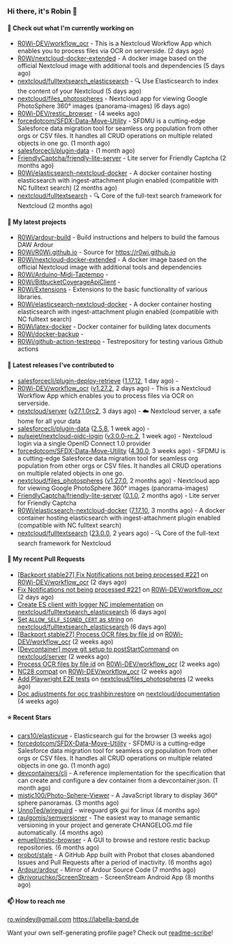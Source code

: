 ### Hi there, it's Robin 👋

#### 👷 Check out what I'm currently working on

- [R0Wi-DEV/workflow_ocr](https://github.com/R0Wi-DEV/workflow_ocr) - This is a Nextcloud Workflow App which enables you to process files via OCR on serverside. (2 days ago)
- [R0Wi/nextcloud-docker-extended](https://github.com/R0Wi/nextcloud-docker-extended) - A docker image based on the official Nextcloud image with additional tools and dependencies (5 days ago)
- [nextcloud/fulltextsearch_elasticsearch](https://github.com/nextcloud/fulltextsearch_elasticsearch) - 🔍 Use Elasticsearch to index the content of your Nextcloud (5 days ago)
- [nextcloud/files_photospheres](https://github.com/nextcloud/files_photospheres) - Nextcloud app for viewing Google PhotoSphere 360° images (panorama-images) (6 days ago)
- [R0Wi-DEV/restic_browser](https://github.com/R0Wi-DEV/restic_browser) -  (4 weeks ago)
- [forcedotcom/SFDX-Data-Move-Utility](https://github.com/forcedotcom/SFDX-Data-Move-Utility) - SFDMU is a cutting-edge Salesforce data migration tool for seamless org population from other orgs or CSV files. It handles all CRUD operations on multiple related objects in one go. (1 month ago)
- [salesforcecli/plugin-data](https://github.com/salesforcecli/plugin-data) -  (1 month ago)
- [FriendlyCaptcha/friendly-lite-server](https://github.com/FriendlyCaptcha/friendly-lite-server) - Lite server for Friendly Captcha (2 months ago)
- [R0Wi/elasticsearch-nextcloud-docker](https://github.com/R0Wi/elasticsearch-nextcloud-docker) - A docker container hosting elasticsearch with ingest-attachment plugin enabled (compatible with NC fulltext search) (2 months ago)
- [nextcloud/fulltextsearch](https://github.com/nextcloud/fulltextsearch) - 🔍 Core of the full-text search framework for Nextcloud (2 months ago)

#### 🌱 My latest projects

- [R0Wi/ardour-build](https://github.com/R0Wi/ardour-build) - Build instructions and helpers to build the famous DAW Ardour
- [R0Wi/R0Wi.github.io](https://github.com/R0Wi/R0Wi.github.io) - Source for https://r0wi.github.io
- [R0Wi/nextcloud-docker-extended](https://github.com/R0Wi/nextcloud-docker-extended) - A docker image based on the official Nextcloud image with additional tools and dependencies
- [R0Wi/Arduino-Midi-Taptempo](https://github.com/R0Wi/Arduino-Midi-Taptempo) - 
- [R0Wi/BitbucketCoverageApiClient](https://github.com/R0Wi/BitbucketCoverageApiClient) - 
- [R0Wi/Extensions](https://github.com/R0Wi/Extensions) - Extensions to the basic functionality of various libraries.
- [R0Wi/elasticsearch-nextcloud-docker](https://github.com/R0Wi/elasticsearch-nextcloud-docker) - A docker container hosting elasticsearch with ingest-attachment plugin enabled (compatible with NC fulltext search)
- [R0Wi/latex-docker](https://github.com/R0Wi/latex-docker) - Docker container for building latex documents
- [R0Wi/docker-backup](https://github.com/R0Wi/docker-backup) - 
- [R0Wi/github-action-testrepo](https://github.com/R0Wi/github-action-testrepo) - Testrepository for testing various Github actions

#### 🔭 Latest releases I've contributed to

- [salesforcecli/plugin-deploy-retrieve](https://github.com/salesforcecli/plugin-deploy-retrieve) ([1.17.12](https://github.com/salesforcecli/plugin-deploy-retrieve/releases/tag/1.17.12), 1 day ago) - 
- [R0Wi-DEV/workflow_ocr](https://github.com/R0Wi-DEV/workflow_ocr) ([v1.27.2](https://github.com/R0Wi-DEV/workflow_ocr/releases/tag/v1.27.2), 2 days ago) - This is a Nextcloud Workflow App which enables you to process files via OCR on serverside.
- [nextcloud/server](https://github.com/nextcloud/server) ([v27.1.0rc2](https://github.com/nextcloud/server/releases/tag/v27.1.0rc2), 3 days ago) - ☁️ Nextcloud server, a safe home for all your data
- [salesforcecli/plugin-data](https://github.com/salesforcecli/plugin-data) ([2.5.8](https://github.com/salesforcecli/plugin-data/releases/tag/2.5.8), 1 week ago) - 
- [pulsejet/nextcloud-oidc-login](https://github.com/pulsejet/nextcloud-oidc-login) ([v3.0.0-rc.2](https://github.com/pulsejet/nextcloud-oidc-login/releases/tag/v3.0.0-rc.2), 1 week ago) - Nextcloud login via a single OpenID Connect 1.0 provider
- [forcedotcom/SFDX-Data-Move-Utility](https://github.com/forcedotcom/SFDX-Data-Move-Utility) ([4.30.0](https://github.com/forcedotcom/SFDX-Data-Move-Utility/releases/tag/4.30.0), 3 weeks ago) - SFDMU is a cutting-edge Salesforce data migration tool for seamless org population from other orgs or CSV files. It handles all CRUD operations on multiple related objects in one go.
- [nextcloud/files_photospheres](https://github.com/nextcloud/files_photospheres) ([v1.27.0](https://github.com/nextcloud/files_photospheres/releases/tag/v1.27.0), 2 months ago) - Nextcloud app for viewing Google PhotoSphere 360° images (panorama-images)
- [FriendlyCaptcha/friendly-lite-server](https://github.com/FriendlyCaptcha/friendly-lite-server) ([0.1.0](https://github.com/FriendlyCaptcha/friendly-lite-server/releases/tag/0.1.0), 2 months ago) - Lite server for Friendly Captcha
- [R0Wi/elasticsearch-nextcloud-docker](https://github.com/R0Wi/elasticsearch-nextcloud-docker) ([7.17.10](https://github.com/R0Wi/elasticsearch-nextcloud-docker/releases/tag/7.17.10), 3 months ago) - A docker container hosting elasticsearch with ingest-attachment plugin enabled (compatible with NC fulltext search)
- [nextcloud/fulltextsearch](https://github.com/nextcloud/fulltextsearch) ([23.0.0](https://github.com/nextcloud/fulltextsearch/releases/tag/23.0.0), 2 years ago) - 🔍 Core of the full-text search framework for Nextcloud

#### 🔨 My recent Pull Requests

- [[Backport stable27] Fix Notifications not being processed #221](https://github.com/R0Wi-DEV/workflow_ocr/pull/229) on [R0Wi-DEV/workflow_ocr](https://github.com/R0Wi-DEV/workflow_ocr) (2 days ago)
- [Fix Notifications not being processed #221](https://github.com/R0Wi-DEV/workflow_ocr/pull/228) on [R0Wi-DEV/workflow_ocr](https://github.com/R0Wi-DEV/workflow_ocr) (2 days ago)
- [Create ES client with logger NC implementation](https://github.com/nextcloud/fulltextsearch_elasticsearch/pull/294) on [nextcloud/fulltextsearch_elasticsearch](https://github.com/nextcloud/fulltextsearch_elasticsearch) (6 days ago)
- [Set `ALLOW_SELF_SIGNED_CERT` as string](https://github.com/nextcloud/fulltextsearch_elasticsearch/pull/293) on [nextcloud/fulltextsearch_elasticsearch](https://github.com/nextcloud/fulltextsearch_elasticsearch) (6 days ago)
- [[Backport stable27] Process OCR files by file id](https://github.com/R0Wi-DEV/workflow_ocr/pull/226) on [R0Wi-DEV/workflow_ocr](https://github.com/R0Wi-DEV/workflow_ocr) (2 weeks ago)
- [[Devcontainer] move git setup to postStartCommand](https://github.com/nextcloud/server/pull/40068) on [nextcloud/server](https://github.com/nextcloud/server) (2 weeks ago)
- [Process OCR files by file id](https://github.com/R0Wi-DEV/workflow_ocr/pull/225) on [R0Wi-DEV/workflow_ocr](https://github.com/R0Wi-DEV/workflow_ocr) (2 weeks ago)
- [NC28 compat](https://github.com/R0Wi-DEV/workflow_ocr/pull/224) on [R0Wi-DEV/workflow_ocr](https://github.com/R0Wi-DEV/workflow_ocr) (2 weeks ago)
- [Add Playwright E2E tests](https://github.com/nextcloud/files_photospheres/pull/129) on [nextcloud/files_photospheres](https://github.com/nextcloud/files_photospheres) (2 weeks ago)
- [Doc adjustments for occ trashbin:restore](https://github.com/nextcloud/documentation/pull/11011) on [nextcloud/documentation](https://github.com/nextcloud/documentation) (4 weeks ago)

#### ⭐ Recent Stars

- [cars10/elasticvue](https://github.com/cars10/elasticvue) - Elasticsearch gui for the browser (3 weeks ago)
- [forcedotcom/SFDX-Data-Move-Utility](https://github.com/forcedotcom/SFDX-Data-Move-Utility) - SFDMU is a cutting-edge Salesforce data migration tool for seamless org population from other orgs or CSV files. It handles all CRUD operations on multiple related objects in one go. (1 month ago)
- [devcontainers/cli](https://github.com/devcontainers/cli) - A reference implementation for the specification that can create and configure a dev container from a devcontainer.json. (1 month ago)
- [mistic100/Photo-Sphere-Viewer](https://github.com/mistic100/Photo-Sphere-Viewer) - A JavaScript library to display 360° sphere panoramas. (3 months ago)
- [UnnoTed/wireguird](https://github.com/UnnoTed/wireguird) - wireguard gtk gui for linux (4 months ago)
- [raulgomis/semversioner](https://github.com/raulgomis/semversioner) - The easiest way to manage semantic versioning in your project and generate CHANGELOG.md file automatically. (4 months ago)
- [emuell/restic-browser](https://github.com/emuell/restic-browser) - A GUI to browse and restore restic backup repositories. (6 months ago)
- [probot/stale](https://github.com/probot/stale) - A GitHub App built with Probot that closes abandoned Issues and Pull Requests after a period of inactivity. (6 months ago)
- [Ardour/ardour](https://github.com/Ardour/ardour) - Mirror of Ardour Source Code (7 months ago)
- [dkrivoruchko/ScreenStream](https://github.com/dkrivoruchko/ScreenStream) - ScreenStream Android App (8 months ago)

#### 📫 How to reach me
[ro.windey@gmail.com](mailto:ro.windey@gmailcom)
https://labella-band.de

Want your own self-generating profile page? Check out [readme-scribe](https://github.com/muesli/readme-scribe)!